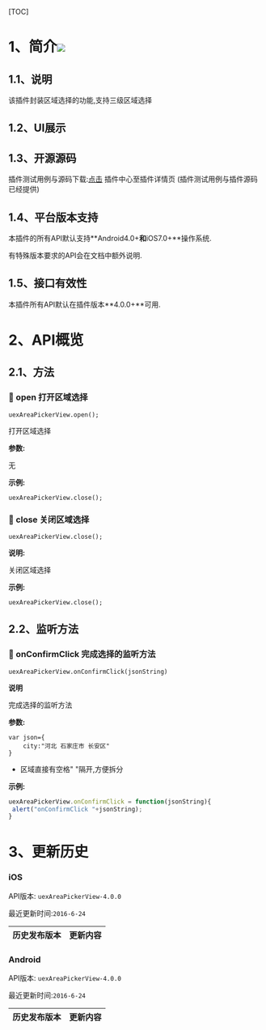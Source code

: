 [TOC]
# 1、简介[![](http://appcan-download.oss-cn-beijing.aliyuncs.com/%E5%85%AC%E6%B5%8B%2Fgf.png)]()
## 1.1、说明
该插件封装区域选择的功能,支持三级区域选择

## 1.2、UI展示

## 1.3、开源源码
插件测试用例与源码下载:[点击](http://plugin.appcan.cn/details.html?id=449_index) 插件中心至插件详情页 (插件测试用例与插件源码已经提供)

## 1.4、平台版本支持

本插件的所有API默认支持**Android4.0+**和**iOS7.0+**操作系统.

有特殊版本要求的API会在文档中额外说明.

## 1.5、接口有效性

本插件所有API默认在插件版本**4.0.0+**可用.

# 2、API概览

## 2.1、方法

### 🍭 open  打开区域选择

`uexAreaPickerView.open();`

打开区域选择

**参数:**

无



**示例:**

```
uexAreaPickerView.close();
```

### 🍭 close 关闭区域选择

`uexAreaPickerView.close();`

**说明:**

关闭区域选择



**示例:**

```
uexAreaPickerView.close();
```

## 2.2、监听方法

### 🍭 onConfirmClick 完成选择的监听方法

`uexAreaPickerView.onConfirmClick(jsonString)`

**说明**

完成选择的监听方法 

**参数:**

```
var json={
	city:"河北 石家庄市 长安区"
}
```
* 区域直接有空格" "隔开,方便拆分



**示例:**

```javascript
uexAreaPickerView.onConfirmClick = function(jsonString){
 alert("onConfirmClick "+jsonString);
}
```

# 3、更新历史

### iOS

API版本: `uexAreaPickerView-4.0.0`

最近更新时间:`2016-6-24`

| 历史发布版本 | 更新内容 |
| ----- | ----- |

### Android

API版本: `uexAreaPickerView-4.0.0`

最近更新时间:`2016-6-24`

| 历史发布版本 | 更新内容 |
| ----- | ----- |

